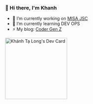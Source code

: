 ### 👋 Hi there, I'm Khanh


- 🔭 I’m currently working on [MISA JSC](https://www.misa.vn/)
- 🌱 I’m currently learning DEV OPS
- ⚡ My blog: [Coder Gen Z](https://codergenz.net/)

<a href="https://app.daily.dev/khanhtl">
<img src="https://api.daily.dev/devcards/355e1c48f2ee400ba41a6aae1480a2d1.png?r=j6e" width="200" alt="Khánh Tạ Long's Dev Card"/></a>
